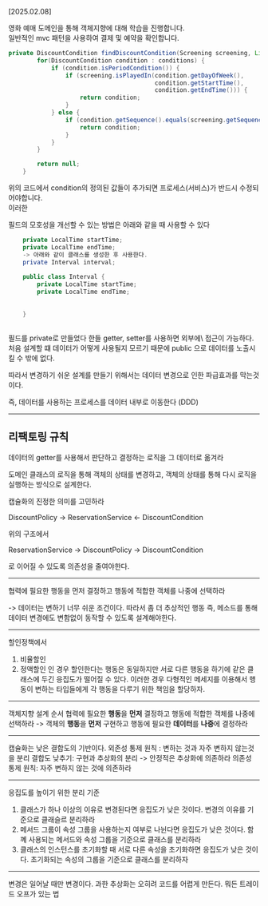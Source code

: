 [2025.02.08]

영화 예매 도메인을 통해 객체지향에 대해 학습을 진행합니다.<br/>
일반적인 mvc 패턴을 사용하여 결제 및 예약을 확인합니다. <br/>

```java
private DiscountCondition findDiscountCondition(Screening screening, List<DiscountCondition> conditions) {
        for(DiscountCondition condition : conditions) {
            if (condition.isPeriodCondition()) {
                if (screening.isPlayedIn(condition.getDayOfWeek(),
                                         condition.getStartTime(),
                                         condition.getEndTime())) {
                    return condition;
                }
            } else {
                if (condition.getSequence().equals(screening.getSequence())) {
                    return condition;
                }
            }
        }

        return null;
    }
```
위의 코드에서 condition의 정의된 값들이 추가되면 프로세스(서비스)가 반드시 수정되어야합니다.<br/>
이러한 


필드의 모호성을 개선할 수 있는 방법은 아래와 같을 때 사용할 수 있다


```java
    private LocalTime startTime;
    private LocalTime endTime;
    -> 아래와 같이 클래스를 생성한 후 사용한다.
    private Interval interval;
    
    public class Interval {
        private LocalTime startTime;
        private LocalTime endTime;
        
        
    }
    
```

필드를 private로 만들었다 한들 getter, setter를 사용하면 외부에\\ 접근이 가능하다. <br/>
처음 설계할 떄 데이터가 어떻게 사용될지 모르기 때문에 public 으로 데이터를 노출시킬 수 밖에 없다.

따라서 변경하기 쉬운 설계를 만들기 위해서는
데이터 변경으로 인한 파급효과를 막는것이다.

즉, 데이터를 사용하는 프로세스를 데이터 내부로 이동한다 (DDD)

----
<h2>리팩토링 규칙</h2>

데이터의 getter를 사용해서 판단하고 결정하는 로직을 그 데이터로 옮겨라

도메인 클래스의 로직을 통해 객체의 상태를 변경하고, 객체의 상태를 통해 다시 로직을 실행하는 방식으로 설계한다.

캡슐화의 진정한 의미를 고민하라

DiscountPolicy -> ReservationService <- DiscountCondition

위의 구조에서 

 ReservationService -> DiscountPolicy ->  DiscountCondition

로 이어질 수 있도록 의존성을 줄여야한다.

----

협력에 필요한 행동을 먼저 결정하고
행동에 적합한 객체를 나중에 선택하라

-> 데이터는 변하기 너무 쉬운 조건이다. 따라서 좀 더 추상적인 행동 즉, 메소드를 통해
데이터 변경에도 변함없이 동작할 수 있도록 설계해야한다.


----
할인정책에서
1. 비율할인
2. 정액할인
인 경우 할인한다는 행동은 동일하지만 서로 다른 행동을 하기에 같은 클래스에 두긴 응집도가 떨어질 수 있다.
이러한 경우 다형적인 메세지를 이용해서 행동이 변하는 타입들에게 각 행동을 다루기 위한 책임을 할당하자.

----

객체지향 설계 순서
협력에 필요한 <b>행동</b>을 <b>먼저</b> 결정하고 행동에 적합한 객체를 나중에 선택하라
-> 객체의 <b>행동</b>을 <b>먼저</b> 구현하고 행동에 필요한 <b>데이터</b>를 <b>나중</b>에 결정하라


----

캡슐화는 낮은 결합도의 기반이다.
외존성 통제 원칙 : 변하는 것과 자주 변하지 않는것을 분리
결합도 낮추기: 구현과 추상화의 분리 -> 안정적은 추상화에 의존하라
의존성 통제 원칙: 자주 변하지 않는 것에 의존하라

----

응집도를 높이기 위한 분리 기준

1. 클래스가 하나 이상의 이유로 변경된다면 응집도가 낮은 것이다. 변경의 이유를 기준으로 클래슬르 분리하라
2. 메서드 그룹이 속성 그룹을 사용하는지 여부로 나뉜다면 응집도가 낮은 것이다. 함꼐 사용되는 메서드와 속성 그룹을 기준으로 클래스를 분리하라
3. 클래스의 인스턴스를 초기화할 때 서로 다른 속성을 초기화하면 응집도가 낮은 것이다. 초기화되는 속성의 그룹을 기준으로 클래스를 분리하자

----
변경은 일어날 때만 변경이다. 과한 추상화는 오히려 코드를 어렵게 만든다.
뭐든 트레이드 오프가 있는 법